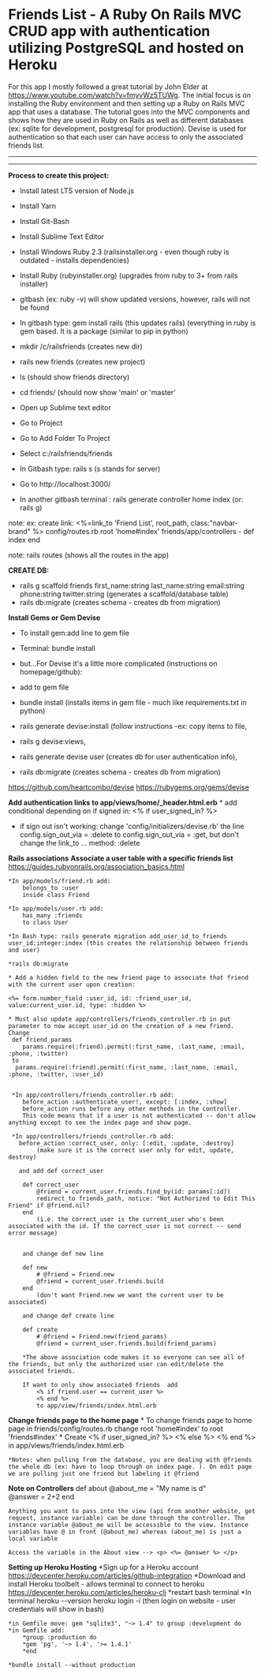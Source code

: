 # Friends List - A Ruby On Rails MVC CRUD app with authentication utilizing PostgreSQL and hosted on Heroku


For this app I mostly followed a great tutorial by John Elder at https://www.youtube.com/watch?v=fmyvWz5TUWg. The initial focus is on installing the Ruby environment and then setting up a Ruby on Rails MVC app that uses a database. The tutorial goes into the MVC components and shows how they are used in Ruby on Rails as well as different databases (ex: sqlite for development, postgresql for production). Devise is used for authentication so that each user can have access to only the associated friends list. 

---------------------------------------------------------------------------------------------------------------------------------------------












----------------------------------------------------------------------------------------------------------------------------------------------

**Process to create this project:**
* Install latest LTS version of Node.js
* Install Yarn
* Install Git-Bash
* Install Sublime Text Editor
* Install Windows Ruby 2.3 (railsinstaller.org - even though ruby is outdated - installs dependencies)
* Install Ruby (rubyinstaller.org) (upgrades from ruby to 3+ from rails installer)

* gitbash (ex: ruby -v) will show updated versions, however, rails will not be found
* In gitbash type: gem install rails (this updates rails) (everything in ruby is gem based. It is a package (similar to pip in python)

* mkdir /c/railsfriends (creates new dir)

* rails new friends (creates new project)
* ls (should show friends directory)
* cd friends/ (should now show 'main' or 'master'
* Open up Sublime text editor
* Go to Project
* Go to Add Folder To Project
* Select c:/railsfriends/friends

* In Gitbash type: rails s (s stands for server)
* Go to http://localhost:3000/
* In another gitbash terminal : rails generate controller home index (or: rails g)


note: ex: create link: <%=link_to 'Friend List', root_path, class:"navbar-brand" %> config/routes.rb  root 'home#index'
friends/app/controllers - def index end


note: rails routes (shows all the routes in the app)

**CREATE DB:**
* rails g scaffold friends first_name:string last_name:string email:string phone:string twitter:string (generates a scaffold/database table)
* rails db:migrate (creates schema - creates db from migration)


**Install Gems or Gem Devise** 
* To install gem:add line to gem file
* Terminal: bundle install

* but...For Devise it's a little more complicated (instructions on homepage/github):

* add to gem file
* bundle install (installs items in gem file - much like requirements.txt in python)
* rails generate devise:install (follow instructions -ex: copy items to file, 
* rails g devise:views,
* rails generate devise user (creates db for user authentication info), 
* rails db:migrate  (creates schema - creates db from migration)

https://github.com/heartcombo/devise
https://rubygems.org/gems/devise

**Add authentication links to app/views/home/_header.html.erb**
		* add conditional depending on if signed in: <% if user_signed_in? %>

* if sign out isn't working: change 'config/initializers/devise.rb' the line config.sign_out_via = :delete to config.sign_out_via = :get, but don't change the link_to ... method: :delete

**Rails associations**
**Associate a user table with a specific friends list**
https://guides.rubyonrails.org/association_basics.html

	*In app/models/friend.rb add:
		belongs_to :user
		inside class Friend

	*In app/models/user.rb add:
		has_many :friends
		to class User

	*In Bash type: rails generate migration add_user_id_to_friends user_id:integer:index (this creates the relationship between friends and user)

	*rails db:migrate

	* Add a hidden field to the new friend page to associate that friend with the current user upon creation:

	<%= form.number_field :user_id, id: :friend_user_id, value:current_user.id, type: :hidden %>

	* Must also update app/controllers/friends_controller.rb in put parameter to now accept user_id on the creation of a new friend. Change
	 def friend_params  
	 	params.require(:friend).permit(:first_name, :last_name, :email, :phone, :twitter)
	 to
      params.require(:friend).permit(:first_name, :last_name, :email, :phone, :twitter, :user_id)


     *In app/controllers/friends_controller.rb add:
     	before_action :authenticate_user!, except: [:index, :show]
     	before_action runs before any other methods in the controller. 
     	This code means that if a user is not authenticated -- don't allow anything except to see the index page and show page. 

     *In app/controllers/friends_controller.rb add:
       before_action :correct_user, only: [:edit, :update, :destroy]
       		(make sure it is the correct user only for edit, update, destroy)

       and add def correct_user

        def correct_user
	    	@friend = current_user.friends.find_by(id: params[:id])
	    	redirect_to friends_path, notice: "Not Authorized to Edit This Friend" if @friend.nil?
	  	end
	  		(i.e. the correct_user is the current_user who's been associated with the id. If the correct_user is not correct -- send error message)


	  	and change def new line

	  	def new
    		# @friend = Friend.new
    		@friend = current_user.friends.build
    	end
    		(don't want Friend.new we want the current user to be associated)

		and change def create line
		
		def create
		    # @friend = Friend.new(friend_params)
		    @friend = current_user.friends.build(friend_params)

		*The above association code makes it so everyone can see all of the friends, but only the authorized user can edit/delete the associated friends. 

		If want to only show associated friends  add
			<% if friend.user == current_user %>
			<% end %> 
			to app/view/friends/index.html.erb

**Change friends page to the home page**
	* To change friends page to home page in friends/config/routes.rb
		change   root 'home#index'  to  root 'friends#index'
	* Create <% if user_signed_in? %> <% else %> <% end %> in app/views/friends/index.html.erb

	*Notes: when pulling from the database, you are dealing with @friends the whole db (ex: have to loop through on index page. ). On edit page we are pulling just one friend but labeling it @friend 

**Note on Controllers**
	def about
		@about_me = "My name is d"  
		@answer = 2+2
	end

	Anything you want to pass into the view (api from another website, get request, instance variable) can be done through the controller. The instance variable @about_me will be accessible to the view. Instance variables have @ in front (@about_me) whereas (about_me) is just a local variable

	Access the variable in the About view --> <p> <%= @answer %> </p>

**Setting up Heroku Hosting**
	*Sign up for a Heroku account
	   https://devcenter.heroku.com/articles/github-integration
	*Download and install Heroku toolbelt - allows terminal to connect to heroku
	 	https://devcenter.heroku.com/articles/heroku-cli
 	*restart bash terminal
 	*In terminal
 		heroku --version
 		heroku login -i (then login on website - user credentials will show in bash)

 	*in Gemfile move: gem "sqlite3", "~> 1.4" to group :development do
 	*in Gemfile add:
 		*group :production do
  		*gem 'pg', '~> 1.4', '>= 1.4.1'
 		*end

 	*bundle install --without production

